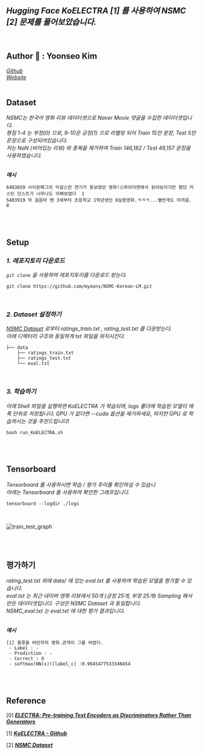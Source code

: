 ## _Hugging Face KoELECTRA [1] 를 사용하여 NSMC [2] 문제를 풀어보았습니다._

<br/>

## Author 👤 : **Yoonseo Kim**

[_Github_](https://github.com/myoons)  
[_Website_](https://ainote.tistory.com/)
<br/>
<br/>

## Dataset

_NSMC는 한국어 영화 리뷰 데이터셋으로 Naver Movie 댓글을 수집한 데이터셋입니다._  
_평점 1-4 는 부정(0) 으로, 9-10은 긍정(1) 으로 라벨링 되어 Train 15만 문장, Test 5만 문장으로 구성되어있습니다._  
_저는 NaN (비어있는 리뷰) 와 중복을 제거하여 Train 146,182 / Test 49,157 문장을 사용하였습니다._  
<br/>

_**예시**_
```bazaar
6483659 사이몬페그의 익살스런 연기가 돋보였던 영화!스파이더맨에서 늙어보이기만 했던 커스틴 던스트가 너무나도 이뻐보였다  1  
5403919 막 걸음마 뗀 3세부터 초등학교 1학년생인 8살용영화.ㅋㅋㅋ...별반개도 아까움.     0
```

<br/>
<br/>


## **Setup**

### _**1. 레포지토리 다운로드**_

_`git clone` 을 사용하여 레포지토리를 다운로드 받는다._

    git clone https://github.com/myoons/NSMC-Korean-LM.git


<br/>

### _**2. Dataset 설정하기**_
_[NSMC Dataset](https://github.com/e9t/nsmc) 로부터 ratings_train.txt , rating_test.txt 를 다운받는다._  
_아래 디렉터리 구조와 동일하게 txt 파일을 위치시킨다._

    ├── data
        ├── ratings_train.txt 
        ├── ratings_test.txt
        └── eval.txt

<br/>

### _**3. 학습하기**_
_아래 Shell 파일을 실행하면 KoELECTRA 가 학습되며, logs 폴더에 학습된 모델이 에폭 단위로 저장됩니다._
_GPU 가 없다면 --cuda 옵션을 제거하세요, 하지만 GPU 로 학습하시는 것을 추천드립니다!_  

    bash run_KoELECTRA.sh

<br/>
<br/>

## **Tensorboard**
_Tensorboard 를 사용하시면 학습 / 평가 추이를 확인하실 수 있습니_  
_아래는 Tensorboard 를 사용하여 확인한 그래프입니다._

    tensorboard --logdir ./logs

<br/>

![train_test_graph](https://user-images.githubusercontent.com/67945103/106461189-c8877980-64d7-11eb-884d-944d9011cc47.png)


<br/>
<br/>

## **평가하기**
_rating_test.txt 외에 data/ 에 있는 eval.txt 를 사용하여 학습된 모델을 평가할 수 있습니다._  
_eval.txt 는 최근 네이버 영화 리뷰에서 50개 (긍정 25개, 부정 25개) Sampling 해서 만든 데이터셋입니다._
_구성은 NSMC Dataset 과 동일합니다._  
_NSMC_eval.txt 는 eval.txt 에 대한 평가 결과입니다._  
<br/>

_**예시**_
```bazaar
[1] 홍콩을 버린자의 영화.관객이 그를 버렸다.
 - Label : -
 - Prediction : -
 - Correct : O
 - softmax(NN(x))[label_c] :0.9645477533340454
```

<br/>
<br/>

## Reference
[0] _**[ELECTRA: Pre-training Text Encoders as Discriminators Rather Than Generators](https://arxiv.org/abs/2001.07685)**_

[1] _**[KoELECTRA - Github](https://github.com/monologg/KoELECTRA)**_

[2] _**[NSMC Dataset](https://github.com/e9t/nsmc)**_